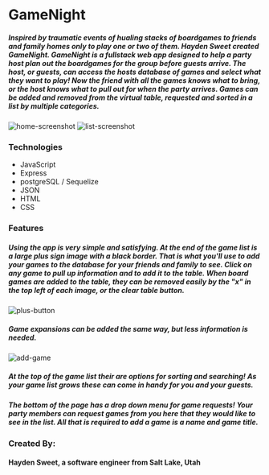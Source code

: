 # GameNight
##### Inspired by traumatic events of hualing stacks of boardgames to friends and family homes only to play one or two of them. Hayden Sweet created GameNight. GameNight is a fullstack web app designed to help a party host plan out the boardgames for the group before guests arrive. The host, or guests, can access the hosts database of games and select what they want to play! Now the friend with all the games knows what to bring, or the host knows what to pull out for when the party arrives. Games can be added and removed from the virtual table, requested and sorted in a list by multiple categories.
![home-screenshot](https://i.pinimg.com/564x/54/1e/25/541e25daf9f33aab1486f0d92f2d648e.jpg "Table Top View")
![list-screenshot](https://i.pinimg.com/originals/a0/d5/5d/a0d55d44e7760372ea92e625a0509942.jpg "Game List View")

### Technologies
- JavaScript
- Express
- postgreSQL / Sequelize
- JSON
- HTML
- CSS

### Features
##### Using the app is very simple and satisfying. At the end of the game list is a large plus sign image with a black border. That is what you'll use to add your games to the database for your friends and family to see. Click on any game to pull up information and to add it to the table. When board games are added to the table, they can be removed easily by the "x" in the top left of each image, or the clear table button. 
![plus-button](https://i.pinimg.com/originals/33/30/3a/33303a4b3907fd6cc5ffe043c92e8cbb.jpg "Plus Button")
##### Game expansions can be added the same way, but less information is needed.
![add-game](https://i.pinimg.com/564x/c0/df/2c/c0df2c93d7ca0c7b4be124128afce2d4.jpg "Add Game Form")
##### At the top of the game list their are options for sorting and searching! As your game list grows these can come in handy for you and your guests.
##### The bottom of the page has a drop down menu for game requests! Your party members can request games from you here that they would like to see in the list. All that is required to add a game is a name and game title.

### Created By:
#### Hayden Sweet, a software engineer from Salt Lake, Utah